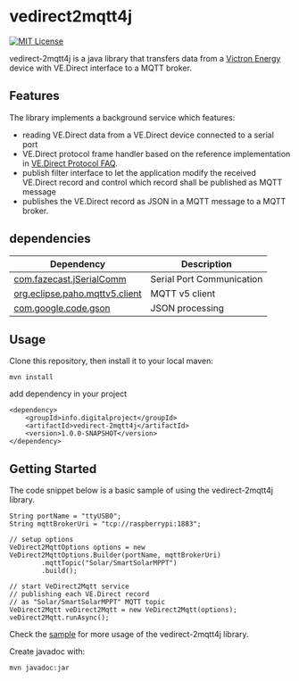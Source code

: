 # vedirect2mqtt4j
[![MIT License](https://img.shields.io/github/license/hap-java/HAP-Java)](https://github.com/hap-java/HAP-Java/blob/master/LICENSE)

vedirect-2mqtt4j is a java library that transfers data from a [Victron Energy](https://www.victronenergy.com/) device with VE.Direct interface to a MQTT broker.

## Features
The library implements a background service which features:
* reading VE.Direct data from a VE.Direct device connected to a serial port
* VE.Direct protocol frame handler based on the reference implementation in [VE.Direct Protocol FAQ](https://www.victronenergy.com/live/vedirect_protocol:faq).
* publish filter interface to let the application modify the received VE.Direct record and control which record shall be published as MQTT message
* publishes the VE.Direct record as JSON in a MQTT message to a MQTT broker.

## dependencies
| Dependency                                                                  | Description               |
|-----------------------------------------------------------------------------|---------------------------|
| [com.fazecast.jSerialComm](https://github.com/Fazecast/jSerialComm)         | Serial Port Communication |
| [org.eclipse.paho.mqttv5.client](https://github.com/eclipse/paho.mqtt.java) | MQTT v5 client            |
| [com.google.code.gson](https://github.com/google/gson)                      | JSON processing           |


## Usage
Clone this repository, then install it to your local maven:
```
mvn install
```
add dependency in your project
```
<dependency>
    <groupId>info.digitalproject</groupId>
    <artifactId>vedirect-2mqtt4j</artifactId>
    <version>1.0.0-SNAPSHOT</version>
</dependency>
```

## Getting Started
The code snippet below is a basic sample of using the vedirect-2mqtt4j library.
```
String portName = "ttyUSB0";
String mqttBrokerUri = "tcp://raspberrypi:1883";
        
// setup options
VeDirect2MqttOptions options = new VeDirect2MqttOptions.Builder(portName, mqttBrokerUri)
        .mqttTopic("Solar/SmartSolarMPPT")
        .build();

// start VeDirect2Mqtt service 
// publishing each VE.Direct record
// as "Solar/SmartSolarMPPT" MQTT topic
VeDirect2Mqtt veDirect2Mqtt = new VeDirect2Mqtt(options);
veDirect2Mqtt.runAsync();
```

Check the [sample](https://github.com/digitalprj/vedirect-2mqtt4j/tree/sample) for more usage of the vedirect-2mqtt4j library.

Create javadoc with:
```
mvn javadoc:jar
```